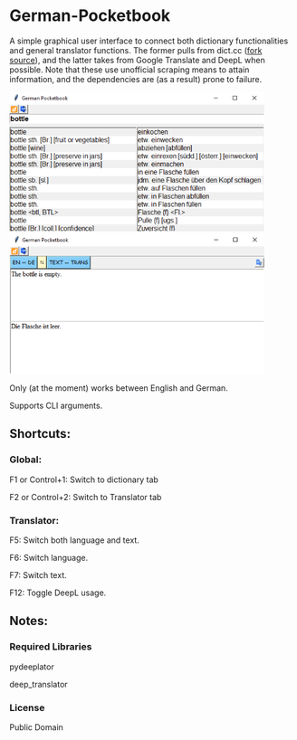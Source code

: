 # German-Pocketbook
A simple graphical user interface to connect both dictionary functionalities and general translator functions. The former pulls from dict.cc ([fork source](https://github.com/rbaron/dict.cc.py)), and the latter takes from Google Translate and DeepL when possible. Note that these use unofficial scraping means to attain information, and the dependencies are (as a result) prone to failure.

<img src="/github_images/dictionary.png" width="450">
<img src="/github_images/translator.png" width="450">

Only (at the moment) works between English and German.

Supports CLI arguments.

## Shortcuts:
### Global:
F1 or Control+1: Switch to dictionary tab

F2 or Control+2: Switch to Translator tab

### Translator:
F5: Switch both language and text.

F6: Switch language.

F7: Switch text.

F12: Toggle DeepL usage.

## Notes:
### Required Libraries
pydeeplator

deep_translator

### License
Public Domain
